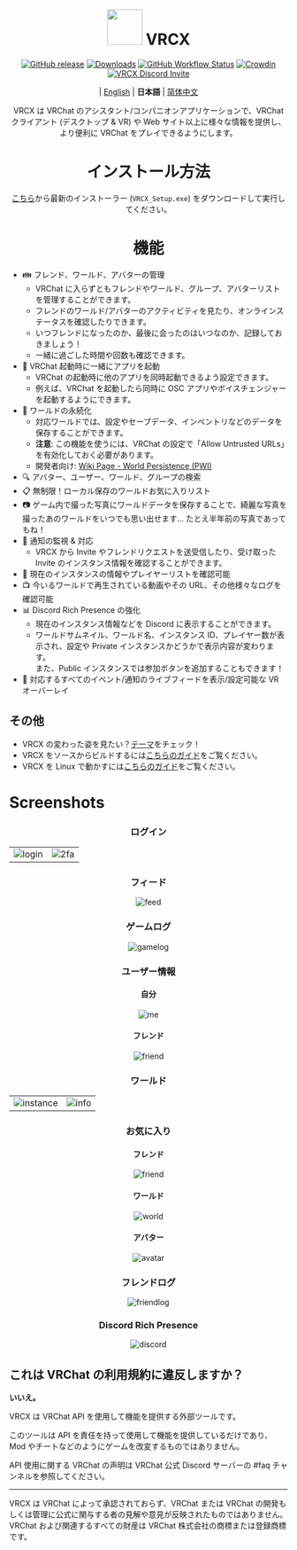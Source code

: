 <div align="center">

# <img src="https://raw.githubusercontent.com/vrcx-team/VRCX/master/VRCX.ico" width="64" height="64"> </img> VRCX

[![GitHub release](https://img.shields.io/github/release/vrcx-team/VRCX.svg)](https://github.com/vrcx-team/VRCX/releases/latest)
[![Downloads](https://img.shields.io/github/downloads/vrcx-team/VRCX/total?color=6451f1)](https://github.com/vrcx-team/VRCX/releases/latest)
[![GitHub Workflow Status](https://github.com/vrcx-team/VRCX/actions/workflows/github_actions.yml/badge.svg)](https://github.com/vrcx-team/VRCX/actions/workflows/github_actions.yml)
[![Crowdin](https://badges.crowdin.net/vrcx/localized.svg)](https://crowdin.com/project/vrcx)
[![VRCX Discord Invite](https://img.shields.io/discord/854071236363550763?color=%237289DA&logo=discord&logoColor=white&label=discord)](https://vrcx.pypy.moe/discord)

| [English](./README.md) | **日本語** | [简体中文](./README.zh_CN.md)

VRCX は VRChat のアシスタント/コンパニオンアプリケーションで、VRChat クライアント (デスクトップ & VR) や Web サイト以上に様々な情報を提供し、より便利に VRChat をプレイできるようにします。

# インストール方法

<div align="center">

[こちら](https://github.com/vrcx-team/VRCX/releases/latest)から最新のインストーラー (`VRCX_Setup.exe`) をダウンロードして実行してください。

# 機能

<div align="left">

- :family: フレンド、ワールド、アバターの管理
  - VRChat に入らずともフレンドやワールド、グループ、アバターリストを管理することができます。
  - フレンドのワールド/アバターのアクティビティを見たり、オンラインステータスを確認したりできます。
  - いつフレンドになったのか、最後に会ったのはいつなのか、記録しておきましょう！
  - 一緒に過ごした時間や回数も確認できます。
- :electric_plug: VRChat 起動時に一緒にアプリを起動
  - VRChat の起動時に他のアプリを同時起動できるよう設定できます。
  - 例えば、VRChat を起動したら同時に OSC アプリやボイスチェンジャーを起動するようにできます。
- :floppy_disk: ワールドの永続化
  - 対応ワールドでは、設定やセーブデータ、インベントリなどのデータを保存することができます。
  - **注意**: この機能を使うには、VRChat の設定で「Allow Untrusted URLs」を有効化しておく必要があります。
  - 開発者向け: [Wiki Page - World Persistence (PWI)](<https://github.com/vrcx-team/VRCX/wiki/World-Persistence-(PWI)>)
- :mag: アバター、ユーザー、ワールド、グループの検索
- :clipboard: 無制限！ローカル保存のワールドお気に入りリスト
- :camera: ゲーム内で撮った写真にワールドデータを保存することで、綺麗な写真を撮ったあのワールドをいつでも思い出せます... たとえ半年前の写真であってもね！
- :bell: 通知の監視 & 対応
  - VRCX から Invite やフレンドリクエストを送受信したり、受け取った Invite のインスタンス情報を確認することができます。
- :scroll: 現在のインスタンスの情報やプレイヤーリストを確認可能
- :tv: 今いるワールドで再生されている動画やその URL、その他様々なログを確認可能
- :bar_chart: Discord Rich Presence の強化
  - 現在のインスタンス情報などを Discord に表示することができます。
  - ワールドサムネイル、ワールド名、インスタンス ID、プレイヤー数が表示され、設定や Private インスタンスかどうかで表示内容が変わります。  
    また、Public インスタンスでは参加ボタンを追加することもできます！
- :crystal_ball: 対応するすべてのイベント/通知のライブフィードを表示/設定可能な VR オーバーレイ

## その他

- VRCX の変わった姿を見たい？[テーマ](https://github.com/vrcx-team/VRCX/wiki/Themes)をチェック！
- VRCX をソースからビルドするには[こちらのガイド](https://github.com/vrcx-team/VRCX/wiki/Building-from-source)をご覧ください。
- VRCX を Linux で動かすには[こちらのガイド](https://github.com/vrcx-team/VRCX/wiki/Running-VRCX-on-Linux)をご覧ください。

# Screenshots

<div align="center">

<h3>ログイン</h3>

<table>
  <tr>
    <td align="center"><img src="https://cdn.discordapp.com/attachments/1098123459634139167/1098150151471759430/image.png" alt="login"></td>
    <td align="center"><img src="https://cdn.discordapp.com/attachments/1098123459634139167/1098150435002527794/image.png" alt="2fa"></td>
  </tr>
</table>

<h3>フィード</h3>

<img src="https://cdn.discordapp.com/attachments/1098123459634139167/1098151111963181066/image.png" alt="feed">

<h3>ゲームログ</h3>

<img src="https://cdn.discordapp.com/attachments/1098123459634139167/1098151427148370010/image.png" alt="gamelog">

<h3>ユーザー情報</h3>

<h4>自分</h4>

<img src="https://cdn.discordapp.com/attachments/1098123459634139167/1098151750277537792/image.png" alt="me">

<h4>フレンド</h4>

<img src="https://cdn.discordapp.com/attachments/1098123459634139167/1098152156294565949/image.png" alt="friend">

<h3>ワールド</h3>

<table>
  <tr>
    <td align="center"><img src="https://cdn.discordapp.com/attachments/1098123459634139167/1098153504834588782/image.png" alt="instance"></td>
    <td align="center"><img src="https://cdn.discordapp.com/attachments/1098123459634139167/1098153774377336883/image.png" alt="info"></td>
  </tr>
</table>

<h3>お気に入り</h3>

<h4>フレンド</h4>

<img src="https://cdn.discordapp.com/attachments/1098123459634139167/1098157650761490452/image.png" alt="friend">

<h4>ワールド</h4>

<img src="https://cdn.discordapp.com/attachments/1098123459634139167/1098158554944376832/image.png" alt="world">

<h4>アバター</h4>

<img src="https://cdn.discordapp.com/attachments/1098123459634139167/1098158789254983691/image.png" alt="avatar">

<h3>フレンドログ</h3>

<img src="https://cdn.discordapp.com/attachments/1098123459634139167/1098159999936643113/image.png" alt="friendlog">

<h3>Discord Rich Presence</h3>

<img src="https://github-production-user-asset-6210df.s3.amazonaws.com/82102170/251997318-5a71249c-59fc-4ad6-9194-d6b1d4165600.png" alt="discord">

<!-- The other images will be similar to this -->
</div>

## これは VRChat の利用規約に違反しますか？

**いいえ。**

VRCX は VRChat API を使用して機能を提供する外部ツールです。

このツールは API を責任を持って使用して機能を提供しているだけであり、Mod やチートなどのようにゲームを改変するものではありません。

API 使用に関する VRChat の声明は VRChat 公式 Discord サーバーの #faq チャンネルを参照してください。

---

VRCX は VRChat によって承認されておらず、VRChat または VRChat の開発もしくは管理に公式に関与する者の見解や意見が反映されたものではありません。VRChat および関連するすべての財産は VRChat 株式会社の商標または登録商標です。
